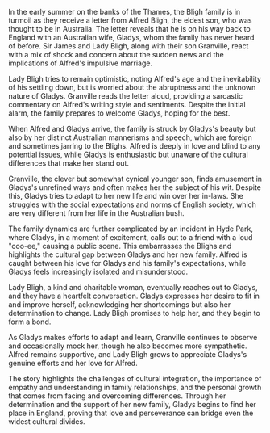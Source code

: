 In the early summer on the banks of the Thames, the Bligh family is in turmoil as they receive a letter from Alfred Bligh, the eldest son, who was thought to be in Australia. The letter reveals that he is on his way back to England with an Australian wife, Gladys, whom the family has never heard of before. Sir James and Lady Bligh, along with their son Granville, react with a mix of shock and concern about the sudden news and the implications of Alfred's impulsive marriage.

Lady Bligh tries to remain optimistic, noting Alfred's age and the inevitability of his settling down, but is worried about the abruptness and the unknown nature of Gladys. Granville reads the letter aloud, providing a sarcastic commentary on Alfred's writing style and sentiments. Despite the initial alarm, the family prepares to welcome Gladys, hoping for the best.

When Alfred and Gladys arrive, the family is struck by Gladys's beauty but also by her distinct Australian mannerisms and speech, which are foreign and sometimes jarring to the Blighs. Alfred is deeply in love and blind to any potential issues, while Gladys is enthusiastic but unaware of the cultural differences that make her stand out.

Granville, the clever but somewhat cynical younger son, finds amusement in Gladys's unrefined ways and often makes her the subject of his wit. Despite this, Gladys tries to adapt to her new life and win over her in-laws. She struggles with the social expectations and norms of English society, which are very different from her life in the Australian bush.

The family dynamics are further complicated by an incident in Hyde Park, where Gladys, in a moment of excitement, calls out to a friend with a loud "coo-ee," causing a public scene. This embarrasses the Blighs and highlights the cultural gap between Gladys and her new family. Alfred is caught between his love for Gladys and his family's expectations, while Gladys feels increasingly isolated and misunderstood.

Lady Bligh, a kind and charitable woman, eventually reaches out to Gladys, and they have a heartfelt conversation. Gladys expresses her desire to fit in and improve herself, acknowledging her shortcomings but also her determination to change. Lady Bligh promises to help her, and they begin to form a bond.

As Gladys makes efforts to adapt and learn, Granville continues to observe and occasionally mock her, though he also becomes more sympathetic. Alfred remains supportive, and Lady Bligh grows to appreciate Gladys's genuine efforts and her love for Alfred.

The story highlights the challenges of cultural integration, the importance of empathy and understanding in family relationships, and the personal growth that comes from facing and overcoming differences. Through her determination and the support of her new family, Gladys begins to find her place in England, proving that love and perseverance can bridge even the widest cultural divides.